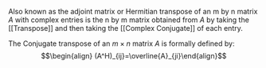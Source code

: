 Also known as the adjoint matrix or Hermitian transpose of an m by n matrix $A$ with complex entries is the n by m matrix obtained from $A$ by taking the [[Transpose]] and then taking the [[Complex Conjugate]] of each entry.

The Conjugate transpose of an $m \times n$ matrix $A$ is formally defined by:
$$\begin{align} (A^H)_{ij}=\overline{A}_{ji}\end{align}$$

